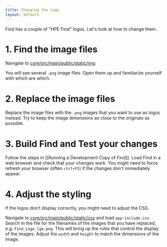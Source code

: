 ```yaml
---
title: Changing the Logo
layout: default
---
```


Find has a couple of "HPE Find" logos.  Let's look at how to change them.

# 1. Find the image files

Navigate to [core/src/main/public/static/img](https://github.com/hpe-idol/find/tree/master/core/src/main/public/static/img)

You will see several `.png` image files.  Open them up and familiarize yourself with which are which.

# 2. Replace the image files

Replace the image files with the `.png` images that you want to use as logos instead.  Try to keep the image dimensions as close to the originals as possible.

# 3. Build Find and Test your changes

Follow the steps in [[Running a Development Copy of Find]].  Load Find in a web browser and check that your changes work.  You might need to force refresh your browser (often `ctrl+F5`) if the changes don't immediately appear.

# 4. Adjust the styling

If the logos don't display correctly, you might need to adjust the CSS.

Navigate to [core/src/main/public/static/css](https://github.com/hpe-idol/find/tree/master/core/src/main/public/static/css) and load `app-include.css`.  Search in the file for the filenames of the images that you have replaced, e.g. `Find_Logo_lge.png`.  This will bring up the rules that control the display of the images.  Adjust the `width` and `height` to match the dimensions of the image.
